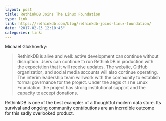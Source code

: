 ```yaml
---
layout: post
title: RethinkDB Joins The Linux Foundation
type: link
link: https://rethinkdb.com/blog/rethinkdb-joins-linux-foundation/
date: "2017-02-13 12:10:45"
categories: links
---
```

Michael Glukhovsky:

>RethinkDB is alive and well: active development can continue without disruption. Users can continue to run RethinkDB in production with the expectation that it will receive updates. The website, GitHub organization, and social media accounts will also continue operating. The interim leadership team will work with the community to establish formal governance for the project. Under the aegis of The Linux Foundation, the project has strong institutional support and the capacity to accept donations.

RethinkDB is one of the best examples of a thoughtful modern data store. Its survival and ongoing community contributions are an incredible outcome for this sadly overlooked product.
